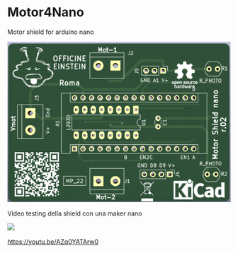 # Motor4Nano
Motor shield for arduino nano

![This is an image](https://github.com/OfficineEinstein/Motor4Nano/blob/main/Motor_shield_4Nano.png)

Video testing della shield con una maker nano

[<img src="https://i.ytimg.com/vi/AZq0YATArw0/maxresdefault.jpg" width="50%">](https://www.youtube.com/watch?v=AZq0YATArw0 "videoprova shield")


https://youtu.be/AZq0YATArw0
